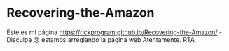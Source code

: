 # Recovering-the-Amazon
Este es mi página  https://rickprogram.github.io/Recovering-the-Amazon/ - Disculpa 😢 estamos arreglando la página web
Atentamente. RTA
